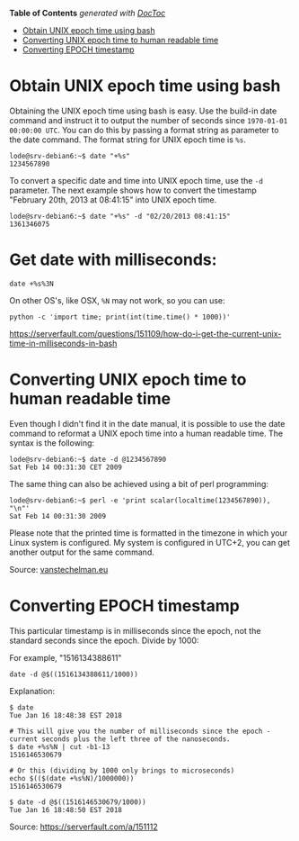 <!-- START doctoc generated TOC please keep comment here to allow auto update -->
<!-- DON'T EDIT THIS SECTION, INSTEAD RE-RUN doctoc TO UPDATE -->
**Table of Contents**  *generated with [DocToc](https://github.com/thlorenz/doctoc)*

- [Obtain UNIX epoch time using bash](#obtain-unix-epoch-time-using-bash)
- [Converting UNIX epoch time to human readable time](#converting-unix-epoch-time-to-human-readable-time)
- [Converting EPOCH timestamp](#converting-epoch-timestamp)

<!-- END doctoc generated TOC please keep comment here to allow auto update -->

# Obtain UNIX epoch time using bash

Obtaining the UNIX epoch time using bash is easy. Use the build-in date command and instruct it to output the number of seconds since `1970-01-01 00:00:00 UTC`. You can do this by passing a format string as parameter to the date command. The format string for UNIX epoch time is `%s`.

```
lode@srv-debian6:~$ date "+%s"
1234567890
```

To convert a specific date and time into UNIX epoch time, use the `-d` parameter. The next example shows how to convert the timestamp "February 20th, 2013 at 08:41:15" into UNIX epoch time.

```
lode@srv-debian6:~$ date "+%s" -d "02/20/2013 08:41:15"
1361346075
```

# Get date with milliseconds:

```
date +%s%3N
```

On other OS's, like OSX, `%N` may not work, so you can use:
```
python -c 'import time; print(int(time.time() * 1000))'
```
https://serverfault.com/questions/151109/how-do-i-get-the-current-unix-time-in-milliseconds-in-bash

# Converting UNIX epoch time to human readable time
Even though I didn't find it in the date manual, it is possible to use the date command to reformat a UNIX epoch time into a human readable time. The syntax is the following:

```
lode@srv-debian6:~$ date -d @1234567890
Sat Feb 14 00:31:30 CET 2009
```

The same thing can also be achieved using a bit of perl programming:

```
lode@srv-debian6:~$ perl -e 'print scalar(localtime(1234567890)), "\n"'
Sat Feb 14 00:31:30 2009
```

Please note that the printed time is formatted in the timezone in which your Linux system is configured. My system is configured in UTC+2, you can get another output for the same command.

Source: [vanstechelman.eu](https://www.vanstechelman.eu/linux/time-conversion-using-bash)

# Converting EPOCH timestamp

This particular timestamp is in milliseconds since the epoch, not the standard seconds since the epoch. Divide by 1000:

For example, "1516134388611"
```
date -d @$((1516134388611/1000))
```

Explanation:

```
$ date
Tue Jan 16 18:48:38 EST 2018

# This will give you the number of milliseconds since the epoch - current seconds plus the left three of the nanoseconds.
$ date +%s%N | cut -b1-13
1516146530679

# Or this (dividing by 1000 only brings to microseconds)
echo $(($(date +%s%N)/1000000))
1516146530679

$ date -d @$((1516146530679/1000))
Tue Jan 16 18:48:50 EST 2018
```

Source: https://serverfault.com/a/151112
